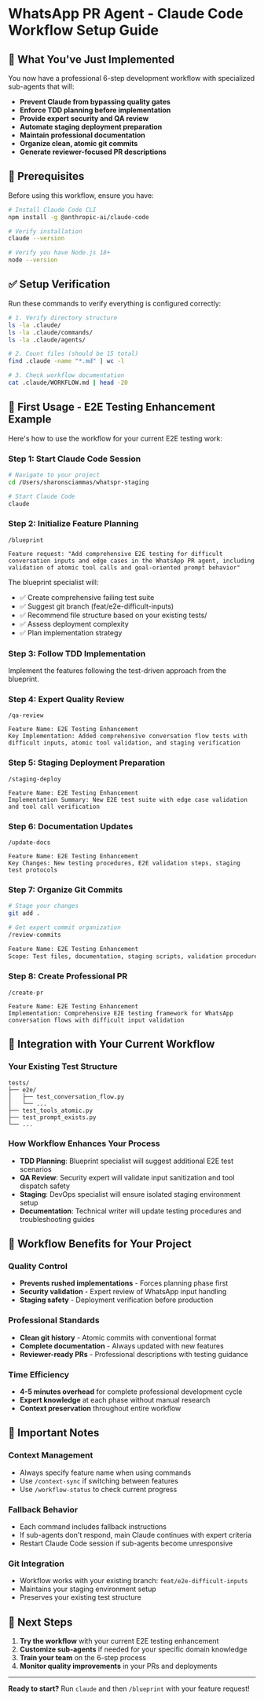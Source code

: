 # WhatsApp PR Agent - Claude Code Workflow Setup Guide

## 🎯 What You've Just Implemented

You now have a professional 6-step development workflow with specialized sub-agents that will:

- **Prevent Claude from bypassing quality gates**
- **Enforce TDD planning before implementation**
- **Provide expert security and QA review**
- **Automate staging deployment preparation**
- **Maintain professional documentation**
- **Organize clean, atomic git commits**
- **Generate reviewer-focused PR descriptions**

## 🚀 Prerequisites

Before using this workflow, ensure you have:

```bash
# Install Claude Code CLI
npm install -g @anthropic-ai/claude-code

# Verify installation
claude --version

# Verify you have Node.js 18+
node --version
```

## ✅ Setup Verification

Run these commands to verify everything is configured correctly:

```bash
# 1. Verify directory structure
ls -la .claude/
ls -la .claude/commands/
ls -la .claude/agents/

# 2. Count files (should be 15 total)
find .claude -name "*.md" | wc -l

# 3. Check workflow documentation
cat .claude/WORKFLOW.md | head -20
```

## 🎯 First Usage - E2E Testing Enhancement Example

Here's how to use the workflow for your current E2E testing work:

### Step 1: Start Claude Code Session
```bash
# Navigate to your project
cd /Users/sharonsciammas/whatspr-staging

# Start Claude Code
claude
```

### Step 2: Initialize Feature Planning
```
/blueprint

Feature request: "Add comprehensive E2E testing for difficult conversation inputs and edge cases in the WhatsApp PR agent, including validation of atomic tool calls and goal-oriented prompt behavior"
```

The blueprint specialist will:
- ✅ Create comprehensive failing test suite
- ✅ Suggest git branch (feat/e2e-difficult-inputs)
- ✅ Recommend file structure based on your existing tests/
- ✅ Assess deployment complexity
- ✅ Plan implementation strategy

### Step 3: Follow TDD Implementation
Implement the features following the test-driven approach from the blueprint.

### Step 4: Expert Quality Review
```
/qa-review

Feature Name: E2E Testing Enhancement
Key Implementation: Added comprehensive conversation flow tests with difficult inputs, atomic tool validation, and staging verification
```

### Step 5: Staging Deployment Preparation
```
/staging-deploy

Feature Name: E2E Testing Enhancement
Implementation Summary: New E2E test suite with edge case validation and tool call verification
```

### Step 6: Documentation Updates
```
/update-docs

Feature Name: E2E Testing Enhancement
Key Changes: New testing procedures, E2E validation steps, staging test protocols
```

### Step 7: Organize Git Commits
```bash
# Stage your changes
git add .

# Get expert commit organization
/review-commits

Feature Name: E2E Testing Enhancement
Scope: Test files, documentation, staging scripts, validation procedures
```

### Step 8: Create Professional PR
```
/create-pr

Feature Name: E2E Testing Enhancement
Implementation: Comprehensive E2E testing framework for WhatsApp conversation flows with difficult input validation
```

## 🔧 Integration with Your Current Workflow

### Your Existing Test Structure
```
tests/
├── e2e/
│   ├── test_conversation_flow.py
│   └── ...
├── test_tools_atomic.py
├── test_prompt_exists.py
└── ...
```

### How Workflow Enhances Your Process
- **TDD Planning**: Blueprint specialist will suggest additional E2E test scenarios
- **QA Review**: Security expert will validate input sanitization and tool dispatch safety
- **Staging**: DevOps specialist will ensure isolated staging environment setup
- **Documentation**: Technical writer will update testing procedures and troubleshooting guides

## 🎯 Workflow Benefits for Your Project

### Quality Control
- **Prevents rushed implementations** - Forces planning phase first
- **Security validation** - Expert review of WhatsApp input handling
- **Staging safety** - Deployment verification before production

### Professional Standards
- **Clean git history** - Atomic commits with conventional format
- **Complete documentation** - Always updated with new features
- **Reviewer-ready PRs** - Professional descriptions with testing guidance

### Time Efficiency
- **4-5 minutes overhead** for complete professional development cycle
- **Expert knowledge** at each phase without manual research
- **Context preservation** throughout entire workflow

## 🚨 Important Notes

### Context Management
- Always specify feature name when using commands
- Use `/context-sync` if switching between features
- Use `/workflow-status` to check current progress

### Fallback Behavior
- Each command includes fallback instructions
- If sub-agents don't respond, main Claude continues with expert criteria
- Restart Claude Code session if sub-agents become unresponsive

### Git Integration
- Workflow works with your existing branch: `feat/e2e-difficult-inputs`
- Maintains your staging environment setup
- Preserves your existing test structure

## 🎯 Next Steps

1. **Try the workflow** with your current E2E testing enhancement
2. **Customize sub-agents** if needed for your specific domain knowledge
3. **Train your team** on the 6-step process
4. **Monitor quality improvements** in your PRs and deployments

---

**Ready to start?** Run `claude` and then `/blueprint` with your feature request!
